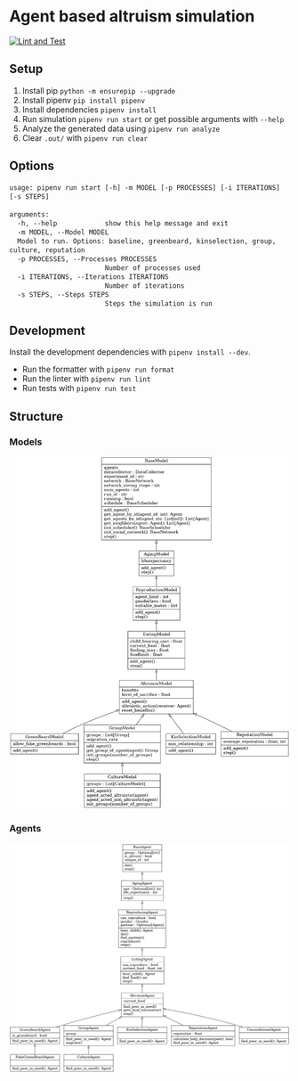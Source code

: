 # Agent based altruism simulation

[![Lint and Test](https://github.com/koerners/thesis-simulation/actions/workflows/pytest.yml/badge.svg?branch=main)](https://github.com/koerners/thesis-simulation/actions/workflows/pytest.yml)

## Setup

1. Install pip ```python -m ensurepip --upgrade```
2. Install pipenv ```pip install pipenv```
3. Install dependencies ```pipenv install```
4. Run simulation ```pipenv run start``` or get possible arguments with ```--help```
5. Analyze the generated data using ```pipenv run analyze```
6. Clear ```.out/``` with ```pipenv run clear```

## Options

```
usage: pipenv run start [-h] -m MODEL [-p PROCESSES] [-i ITERATIONS] [-s STEPS]

arguments:
  -h, --help            show this help message and exit
  -m MODEL, --Model MODEL
  Model to run. Options: baseline, greenbeard, kinselection, group, culture, reputation
  -p PROCESSES, --Processes PROCESSES
                        Number of processes used
  -i ITERATIONS, --Iterations ITERATIONS
                        Number of iterations
  -s STEPS, --Steps STEPS
                        Steps the simulation is run
```

## Development

Install the development dependencies with ```pipenv install --dev```.

- Run the formatter with ```pipenv run format```
- Run the linter with ```pipenv run lint```
- Run tests with ```pipenv run test```

## Structure

### Models

![UML-Models](https://github.com/koerners/thesis-simulation/blob/main/uml/classes_Models.png)

### Agents

![UML-Models](https://github.com/koerners/thesis-simulation/blob/main/uml/classes_Agents.png)
